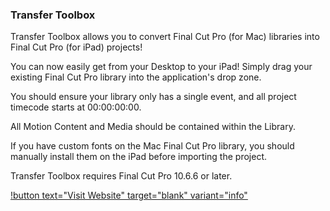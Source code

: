 ### Transfer Toolbox

Transfer Toolbox allows you to convert Final Cut Pro (for Mac) libraries into Final Cut Pro (for iPad) projects!

You can now easily get from your Desktop to your iPad! Simply drag your existing Final Cut Pro library into the application's drop zone.

You should ensure your library only has a single event, and all project timecode starts at 00:00:00:00.

All Motion Content and Media should be contained within the Library.

If you have custom fonts on the Mac Final Cut Pro library, you should manually install them on the iPad before importing the project.

Transfer Toolbox requires Final Cut Pro 10.6.6 or later.

[!button text="Visit Website" target="blank" variant="info"](https://transfertoolbox.io)